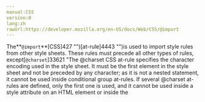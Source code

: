 ```yaml
---
manual:CSS
version:0
lang:zh
rawUrl:https://developer.mozilla.org/en-US/docs/Web/CSS/@import
---
```






The**`@import`**[CSS]427 "")[at-rule]4443 "")is used to import style rules from other style sheets. These rules must precede all other types of rules, except[`@charset`]33621 "The @charset CSS at-rule specifies the character encoding used in the style sheet. It must be the first element in the style sheet and not be preceded by any character; as it is not a nested statement, it cannot be used inside conditional group at-rules. If several @charset at-rules are defined, only the first one is used, and it cannot be used inside a style attribute on an HTML element or inside the <style> element where the character set of the HTML page is relevant.")rules; as it is not a[nested statement]35505 ""),`@import`cannot be used inside[conditional group at-rules]28543 "").


```
@import url("fineprint.css") print;
@import url("bluish.css") speech;
@import 'custom.css';
@import url("chrome://communicator/skin/");
@import "common.css" screen;
@import url('landscape.css') screen and (orientation:landscape);
```


So that[user agent]3517 "user agent: A user agent is a computer program representing a person, for example, a browser in a Web context.")s can avoid retrieving resources for unsupported media types, authors may specify media-dependent`@import`rules. These conditional imports specify comma-separated[media queries]30559 "")after the URL. In the absence of any media query, the import is unconditional. Specifying`all`for the medium has the same effect.


## Syntax<a name="Syntax"></a>

```
@import url;
@import url list-of-media-queries;

```


where:

<dl><dt id=''>*url*</dt><dd>Is a[`<string>`]4570 "The <string> CSS data type represents a sequence of characters. Strings are used in numerous CSS properties, such as content, font-family, and quotes.")or a[`<url>`]28338 "The <url> CSS data type denotes a pointer to a resource, such as an image or a font. URLs can be used in numerous CSS properties, such as background-image, cursor, and list-style.")representing the location of the resource to import. The URL may be absolute or relative. Note that the URL for a Mozilla package need not actually specify a file; it can just specify the package name and part, and the appropriate file is chosen automatically (e.g.**chrome://communicator/skin/**).[See here]30560 "")for more information.</dd><dt id=''>*list-of-media-queries*</dt><dd>Is a comma-separated list of[media queries]30559 "")conditioning the application of the CSS rules defined in the linked URL. If the browser does not support any these queries, it does not load the linked resource.</dd></dl>
### Formal syntax<a name="Formal_syntax"></a>

```
@import [ <string> | <url> ] [ <media-query-list> ]?;where <media-query-list> = <media-query>#where <media-query> = <media-condition> | [ not | only ]? <media-type> [ and <media-condition-without-or> ]?where <media-condition> = <media-not> | <media-and> | <media-or> | <media-in-parens><media-type> = <ident><media-condition-without-or> = <media-not> | <media-and> | <media-in-parens>where <media-not> = not <media-in-parens><media-and> = <media-in-parens> [ and <media-in-parens> ]+<media-or> = <media-in-parens> [ or <media-in-parens> ]+<media-in-parens> = ( <media-condition> ) | <media-feature> | <general-enclosed>where <media-feature> = ( [ <mf-plain> | <mf-boolean> | <mf-range> ] )<general-enclosed> = [ <function-token> <any-value> ) ] | ( <ident> <any-value> )where <mf-plain> = <mf-name> : <mf-value><mf-boolean> = <mf-name><mf-range> = <mf-name> [ '<' | '>' ]? '='? <mf-value> | <mf-value> [ '<' | '>' ]? '='? <mf-name> | <mf-value> '<' '='? <mf-name> '<' '='? <mf-value> | <mf-value> '>' '='? <mf-name> '>' '='? <mf-value>where <mf-name> = <ident><mf-value> = <number> | <dimension> | <ident> | <ratio>
```

## Specifications<a name="Specifications"></a>

Specification | Status | Comment 
 ---  |  ---  |  ---  | 
[CSS Cascading and Inheritance Level 3<br></br><small>The definition of &#39;@import&#39; in that specification.</small>]35506 "") | Candidate Recommendation |  
[Media Queries<br></br><small>The definition of &#39;@import&#39; in that specification.</small>]30561 "") | Recommendation | Extended the syntax to support any media query and not only simple[media types]30562 ""). 
[CSS Level 2 (Revision 1)<br></br><small>The definition of &#39;@import&#39; in that specification.</small>]30563 "") | Recommendation | Added support for[`<string>`]4570 "The <string> CSS data type represents a sequence of characters. Strings are used in numerous CSS properties, such as content, font-family, and quotes.")to denote the url of a stylesheet,<br></br>and requirement to insert the`@import`rule at the beginning of the CSS document. 
[CSS Level 1<br></br><small>The definition of &#39;@import&#39; in that specification.</small>]30564 "") | Recommendation | Initial definition 


## Browser compatibility<a name="Browser_compatibility"></a>
[New compatibility tables are in beta<i></i>]3360 "")

 | <abbr>Desktop<i></i></abbr> | <abbr>Mobile<i></i></abbr> 
 | <abbr>Chrome<i></i></abbr> | <abbr>Edge<i></i></abbr> | <abbr>Firefox<i></i></abbr> | <abbr>Internet Explorer<i></i></abbr> | <abbr>Opera<i></i></abbr> | <abbr>Safari<i></i></abbr> | <abbr>Android webview<i></i></abbr> | <abbr>Chrome for Android<i></i></abbr> | <abbr>Edge Mobile<i></i></abbr> | <abbr>Firefox for Android<i></i></abbr> | <abbr>Opera for Android<i></i></abbr> | <abbr>iOS Safari<i></i></abbr> | <abbr>Samsung Internet<i></i></abbr> 
 ---  |  ---  |  ---  |  ---  |  ---  |  ---  |  ---  |  ---  |  ---  |  ---  |  ---  |  ---  |  ---  |  ---  | 
Basic support | <abbr>Full support</abbr>Yes | <abbr>Full support</abbr>Yes | <abbr>Full support</abbr>Yes | <abbr>Full support</abbr>5.5 | <abbr>Full support</abbr>Yes | <abbr>Full support</abbr>Yes | <abbr>Full support</abbr>Yes | <abbr>Full support</abbr>Yes | <abbr>Full support</abbr>Yes | <abbr>Full support</abbr>Yes | <abbr>Full support</abbr>Yes | <abbr>Full support</abbr>Yes | <abbr>Full support</abbr>Yes 


### Legend<a name="Legend"></a>
<dl><dt id=''><abbr>Full support</abbr></dt><dd>Full support</dd></dl>



